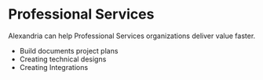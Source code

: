 # Professional Services

Alexandria can help Professional Services organizations deliver value faster. 

* Build documents project plans
* Creating technical designs
* Creating Integrations 